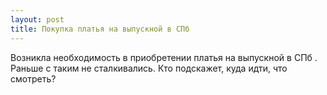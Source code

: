 ```yaml
---
layout: post 
title: Покупка платья на выпускной в СПб 
--- 
```

Возникла необходимость в приобретении платья на выпускной в СПб . Раньше с таким не сталкивались. Кто подскажет, куда идти, что смотреть?
